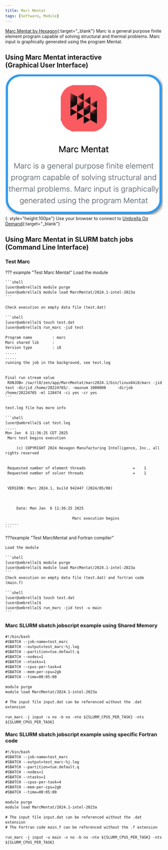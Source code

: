 ```yaml
---
title: Marc Mentat
tags: [Software, Module]
---
```


[Marc Mentat by Hexagon](https://hexagon.com/products/marc){:target="_blank"} Marc is a general purpose finite element program capable of solving structural and thermal problems. Marc input is graphically generated using the program Mentat.

## Using Marc Mentat interactive<br>(Graphical User Interface)

![Marc Mentat in Umbrella On Demdand](marcmentat-ood.png){: style="height:100px"}
Use your browser to connect to [Umbrella On Demand](https://hpc.tue.nl){:target="_blank"}

## Using Marc Mentat in SLURM batch jobs<br>(Command Line Interface)

### Test Marc

??? example "Test Marc Mentat"
    Load the module
    
    ```shell 
    [user@umbrella]$ module purge
    [user@umbrella]$ module load MarcMentat/2024.1-intel-2023a
    ```
    
    Check execution on empty data file (test.dat)
    
    ```shell
    [user@umbrella]$ touch test.dat
    [user@umbrella]$ run_marc -jid test
    
    Program name         : marc
    Marc shared lib      : 
    Version type         : i8
    .....
    .....
    running the job in the background, see test.log
    
     
    Final run stream value
     RUNJOB= /sw/rl8/zen/app/MarcMentat/marc2024.1/bin/linux64i8/marc -jid test -dirjid /home/20224765/. -maxnum 1000000     -dirjob /home/20224765 -ml 128474 -ci yes -cr yes
    ```
    
    test.log file has more info
    
    ```shell
    [user@umbrella]$ cat test.log
    .....
    Mon Jan  6 11:36:25 CET 2025
     Marc test begins execution
    
         (c) COPYRIGHT 2024 Hexagon Manufacturing Intelligence, Inc., all rights reserved
    
    
     Requested number of element threads                     =    1
     Requested number of solver threads                      =    1
    
    
     VERSION: Marc 2024.1, build 942447 (2024/05/08)
    
    
    
         Date: Mon Jan  6 11:36:25 2025
    
                                  Marc execution begins
    ......
    ```
    
???example "Test MarcMentat and Fortran compiler"
    
    Load the module
    
    ```shell 
    [user@umbrella]$ module purge
    [user@umbrella]$ module load MarcMentat/2024.1-intel-2023a
    ```
    Check execution on empty data file (test.dat) and fortran code (main.f)
    
    ```shell
    [user@umbrella]$ touch test.dat
    [user@umbrella]$ 
    [user@umbrella]$ run_marc -jid test -u main
    ```
    




### Marc SLURM sbatch jobscript example using Shared Memory

``` text
#!/bin/bash
#SBATCH --job-name=test_marc
#SBATCH --output=test_marc-%j.log
#SBATCH --partition=tue.default.q
#SBATCH --nodes=1
#SBATCH --ntasks=1
#SBATCH --cpus-per-task=4
#SBATCH --mem-per-cpu=2gb
#SBATCH --time=00:05:00

module purge
module load MarcMentat/2024.1-intel-2023a

# The input file input.dat can be referenced without the .dat extension

run_marc -j input -v no -b no -nte ${SLURM_CPUS_PER_TASK} -nts ${SLURM_CPUS_PER_TASK}
```

### Marc SLURM sbatch jobscript example using specific Fortran code

``` text
#!/bin/bash
#SBATCH --job-name=test_marc
#SBATCH --output=test_marc-%j.log
#SBATCH --partition=tue.default.q
#SBATCH --nodes=1
#SBATCH --ntasks=1
#SBATCH --cpus-per-task=4
#SBATCH --mem-per-cpu=2gb
#SBATCH --time=00:05:00

module purge
module load MarcMentat/2024.1-intel-2023a

# The input file input.dat can be referenced without the .dat extension
# The Fortran code main.f can be referenced without the .f extension

run_marc -j input -u main -v no -b no -nte ${SLURM_CPUS_PER_TASK} -nts ${SLURM_CPUS_PER_TASK}

```

